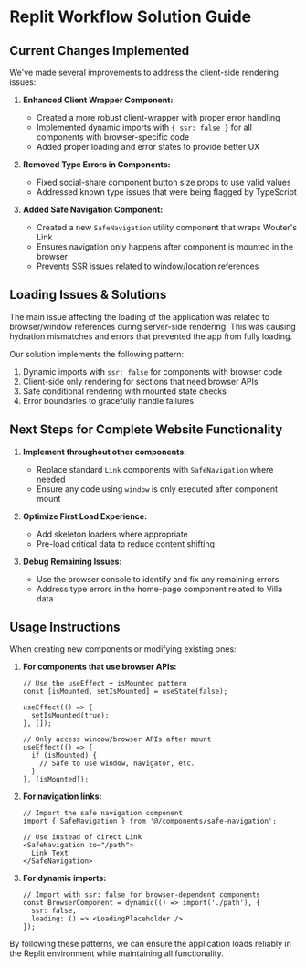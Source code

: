 # Replit Workflow Solution Guide

## Current Changes Implemented

We've made several improvements to address the client-side rendering issues:

1. **Enhanced Client Wrapper Component:**
   - Created a more robust client-wrapper with proper error handling
   - Implemented dynamic imports with `{ ssr: false }` for all components with browser-specific code
   - Added proper loading and error states to provide better UX

2. **Removed Type Errors in Components:**
   - Fixed social-share component button size props to use valid values
   - Addressed known type issues that were being flagged by TypeScript

3. **Added Safe Navigation Component:**
   - Created a new `SafeNavigation` utility component that wraps Wouter's Link
   - Ensures navigation only happens after component is mounted in the browser
   - Prevents SSR issues related to window/location references

## Loading Issues & Solutions

The main issue affecting the loading of the application was related to browser/window references during server-side rendering. This was causing hydration mismatches and errors that prevented the app from fully loading.

Our solution implements the following pattern:

1. Dynamic imports with `ssr: false` for components with browser code
2. Client-side only rendering for sections that need browser APIs
3. Safe conditional rendering with mounted state checks
4. Error boundaries to gracefully handle failures

## Next Steps for Complete Website Functionality

1. **Implement throughout other components:**
   - Replace standard `Link` components with `SafeNavigation` where needed
   - Ensure any code using `window` is only executed after component mount

2. **Optimize First Load Experience:**
   - Add skeleton loaders where appropriate
   - Pre-load critical data to reduce content shifting

3. **Debug Remaining Issues:**
   - Use the browser console to identify and fix any remaining errors
   - Address type errors in the home-page component related to Villa data

## Usage Instructions

When creating new components or modifying existing ones:

1. **For components that use browser APIs:**
   ```tsx
   // Use the useEffect + isMounted pattern
   const [isMounted, setIsMounted] = useState(false);
   
   useEffect(() => {
     setIsMounted(true);
   }, []);
   
   // Only access window/browser APIs after mount
   useEffect(() => {
     if (isMounted) {
       // Safe to use window, navigator, etc.
     }
   }, [isMounted]);
   ```

2. **For navigation links:**
   ```tsx
   // Import the safe navigation component
   import { SafeNavigation } from '@/components/safe-navigation';
   
   // Use instead of direct Link
   <SafeNavigation to="/path">
     Link Text
   </SafeNavigation>
   ```

3. **For dynamic imports:**
   ```tsx
   // Import with ssr: false for browser-dependent components
   const BrowserComponent = dynamic(() => import('./path'), { 
     ssr: false,
     loading: () => <LoadingPlaceholder />
   });
   ```

By following these patterns, we can ensure the application loads reliably in the Replit environment while maintaining all functionality.
